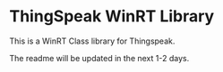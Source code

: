 ThingSpeak WinRT Library
================

This is a WinRT Class library for Thingspeak. 

The readme will be updated in the next 1-2 days.
